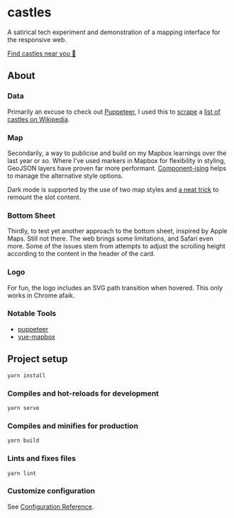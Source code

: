 # castles

A satirical tech experiment and demonstration of a mapping interface for the responsive web.

[Find castles near you 🏰](https://eye-test.netlify.app/)

## About

### Data

Primarily an excuse to check out [Puppeteer]((https://github.com/puppeteer/puppeteer)), I used this to [scrape](scrape.js) a [list of castles on Wikipedia](https://en.wikipedia.org/wiki/List_of_castles_in_England).

### Map

Secondarily, a way to publicise and build on my Mapbox learnings over the last year or so. Where I’ve used markers in Mapbox for flexibility in styling, GeoJSON layers have proven far more performant. [Component-ising](src/components/CastleMarkers.vue) helps to manage the alternative style options.

Dark mode is supported by the use of two map styles and [a neat trick](https://github.com/jasonhibbs/castles/commit/dc4092b2d808fea51c5a9514901213dda1a39130) to remount the slot content.

### Bottom Sheet

Thirdly, to test yet another approach to the bottom sheet, inspired by Apple Maps. Still not there. The web brings some limitations, and Safari even more. Some of the issues stem from attempts to adjust the scrolling height according to the content in the header of the card.

### Logo

For fun, the logo includes an SVG path transition when hovered. This only works in Chrome afaik.

### Notable Tools

- [puppeteer](https://github.com/puppeteer/puppeteer)
- [vue-mapbox](https://github.com/soal/vue-mapbox)

## Project setup
```
yarn install
```

### Compiles and hot-reloads for development
```
yarn serve
```

### Compiles and minifies for production
```
yarn build
```

### Lints and fixes files
```
yarn lint
```

### Customize configuration
See [Configuration Reference](https://cli.vuejs.org/config/).
